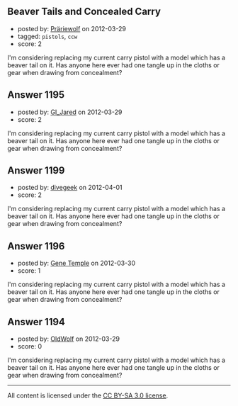 ## Beaver Tails and Concealed Carry

- posted by: [Präriewolf](https://stackexchange.com/users/-1/494-pr-riewolf) on 2012-03-29
- tagged: `pistols`, `ccw`
- score: 2

I'm considering replacing my current carry pistol with a model which has a beaver tail on it.  Has anyone here ever had one tangle up in the cloths or gear when drawing from concealment?


## Answer 1195

- posted by: [GI_Jared](https://stackexchange.com/users/-1/488-gi-jared) on 2012-03-29
- score: 2

I'm considering replacing my current carry pistol with a model which has a beaver tail on it.  Has anyone here ever had one tangle up in the cloths or gear when drawing from concealment?


## Answer 1199

- posted by: [divegeek](https://stackexchange.com/users/-1/29-divegeek) on 2012-04-01
- score: 2

I'm considering replacing my current carry pistol with a model which has a beaver tail on it.  Has anyone here ever had one tangle up in the cloths or gear when drawing from concealment?


## Answer 1196

- posted by: [Gene Temple](https://stackexchange.com/users/-1/254-gene-temple) on 2012-03-30
- score: 1

I'm considering replacing my current carry pistol with a model which has a beaver tail on it.  Has anyone here ever had one tangle up in the cloths or gear when drawing from concealment?


## Answer 1194

- posted by: [OldWolf](https://stackexchange.com/users/-1/111-oldwolf) on 2012-03-29
- score: 0

I'm considering replacing my current carry pistol with a model which has a beaver tail on it.  Has anyone here ever had one tangle up in the cloths or gear when drawing from concealment?



---

All content is licensed under the [CC BY-SA 3.0 license](https://creativecommons.org/licenses/by-sa/3.0/).
